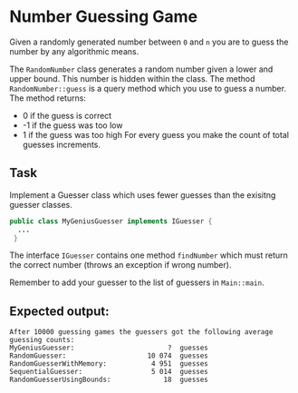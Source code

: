 # Number Guessing Game
Given a randomly generated number between ``0`` and ``n`` you are to guess the number by any algorithmic means.

The ``RandomNumber`` class generates a random number given a lower and upper bound. This number is hidden within the class.
The method ``RandomNumber::guess`` is a query method which you use to guess a number. The method returns:
 * 0 if the guess is correct
 * -1 if the guess was too low
 * 1 if the guess was too high
For every guess you make the count of total guesses increments. 

## Task
Implement a Guesser class which uses fewer guesses than the exisitng guesser classes. 
```java
public class MyGeniusGuesser implements IGuesser {
  ...
 }
 ```
 The interface ``IGuesser`` contains one method ``findNumber`` which must return the correct number (throws an exception if wrong number).
 
 Remember to add your guesser to the list of guessers in ``Main::main``.
 
 ## Expected output:
 ```
After 10000 guessing games the guessers got the following average guessing counts:
MyGeniusGuesser:                       ?  guesses
RandomGuesser:                    10 074  guesses
RandomGuesserWithMemory:           4 951  guesses
SequentialGuesser:                 5 014  guesses
RandomGuesserUsingBounds:             18  guesses
```

